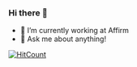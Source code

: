 ### Hi there 👋

- 🔭 I’m currently working at Affirm
- 💬 Ask me about anything!

[![HitCount](http://hits.dwyl.com/anthuang/anthuang.svg)](http://hits.dwyl.com/anthuang/anthuang)
